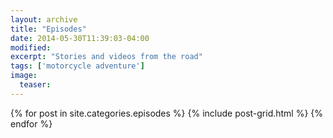```yaml
---
layout: archive
title: "Episodes"
date: 2014-05-30T11:39:03-04:00
modified:
excerpt: "Stories and videos from the road"
tags: ['motorcycle adventure']
image:
  teaser:
---
```


<div class="tiles">
{% for post in site.categories.episodes %}
  {% include post-grid.html %}
{% endfor %}
</div><!-- /.tiles -->
